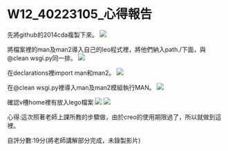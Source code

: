 # W12_40223105_心得報告
先將github的2014cda複製下來。
![](https://copy.com/SuZdxAUifY3vOIBI)

將檔案裡的man及man2導入自己的leo程式裡，將他們納入path./下面，與@clean wsgi.py同一排。
![](https://copy.com/VyIIzUPKi2xnBTwv)

在declarations裡import man和man2。
![](https://copy.com/DbGrad7CpNHtRYye)

在@clean wsgi.py裡導入man及man2模組執行MAN。
![](https://copy.com/VyIIzUPKi2xnBTwv)

確認v槽home裡有放入lego檔案
![](https://copy.com/4BZbtE9xyoDsOruq)
![](https://copy.com/bZzIwyeeMsvnDj4i)

心得:這次照著老師上課所教的步驟做，由於creo的使用期限過了，所以就做到這裡。

自評分數:19分(將老師講解部分完成，未錄製影片)